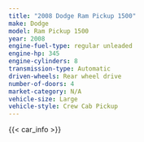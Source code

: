 ```yaml
---
title: "2008 Dodge Ram Pickup 1500"
make: Dodge
model: Ram Pickup 1500
year: 2008
engine-fuel-type: regular unleaded
engine-hp: 345
engine-cylinders: 8
transmission-type: Automatic
driven-wheels: Rear wheel drive
number-of-doors: 4
market-category: N/A
vehicle-size: Large
vehicle-style: Crew Cab Pickup
---
```


{{< car_info >}}

